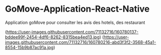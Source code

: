 # GoMove-Application-React-Native

Application goMove pour consulter les avis des hotels, des restaurant

(https://user-images.githubusercontent.com/71132716/160780137-bddee99f-2454-4df6-8262-8315bea4ed13.jpg)
(https://user-images.githubusercontent.com/71132716/160780216-abd3f3f2-3568-45a1-8554-15b9b87ac91a.jpg)
